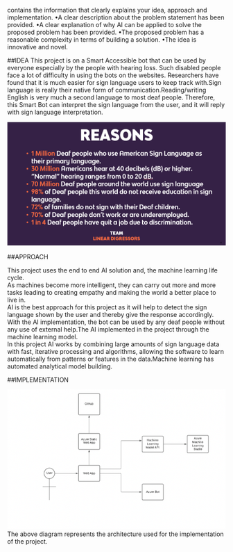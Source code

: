 contains the information that clearly explains your idea, approach and implementation.
•A    clear    description    about    the    problem statement has been provided.
•A clear explanation of why AI can be applied to  solve  the  proposed  problem has been provided.
•The   proposed problem has a reasonable complexity in terms of building a solution.
•The idea is innovative and novel.

##IDEA
This project is on a Smart Accessible bot that can be used by everyone especially by the people with hearing loss. Such disabled people face a lot of difficulty in using the bots on the websites. Researchers have found that it is much easier for sign language users to keep track with.Sign language is really their native form of communication.Reading/writing English is very much a second language to most deaf people.
Therefore, this Smart Bot can interpret the sign language from the user, and it will reply with sign language interpretation.

![ ](https://github.com/s3805530/azure_accessiblebot/blob/master/asl%20reasons.png)

##APPROACH

This project uses the end to end AI solution and, the machine learning life cycle.  
As machines become more intelligent, they can carry out more and more tasks leading to creating empathy and making the world a better place to live in.   
AI is the best approach for this project as it will help to detect the sign language shown by the user and thereby give the response accordingly. With the AI implementation, the bot can be used by any deaf people without any use of external help.The AI implemented in the project through the machine learning model.  
In this project AI works by combining large amounts of sign language data with fast, iterative processing and  algorithms, allowing the software to learn automatically from patterns or features in the data.Machine learning has automated analytical model building.



##IMPLEMENTATION

![ ](https://github.com/s3805530/azure_accessiblebot/blob/master/Architecture.png)
The above diagram represents the architecture used for the implementation of the project.
